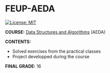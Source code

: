 # FEUP-AEDA
[![License: MIT](https://img.shields.io/badge/License-MIT-yellow.svg)](https://opensource.org/licenses/MIT)


**COURSE:** [Data Structures and Algorithms](https://sigarra.up.pt/feup/en/ucurr_geral.ficha_uc_view?pv_ocorrencia_id=459471) (AEDA)

**CONTENTS:** 
- Solved exercises from the practical classes 
- Project developped during the course

**FINAL GRADE:** 16
